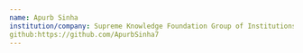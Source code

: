 ```yaml
---
name: Apurb Sinha
institution/company: Supreme Knowledge Foundation Group of Institutions
github:https://github.com/ApurbSinha7
---
```

